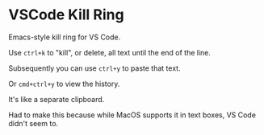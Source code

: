 # VSCode Kill Ring

Emacs-style kill ring for VS Code.

Use `ctrl+k` to "kill", or delete, all text until the end of the line.

Subsequently you can use `ctrl+y` to paste that text. 

Or `cmd+ctrl+y` to view the history.

It's like a separate clipboard.

Had to make this because while MacOS supports it in text boxes, VS Code didn't seem to.

